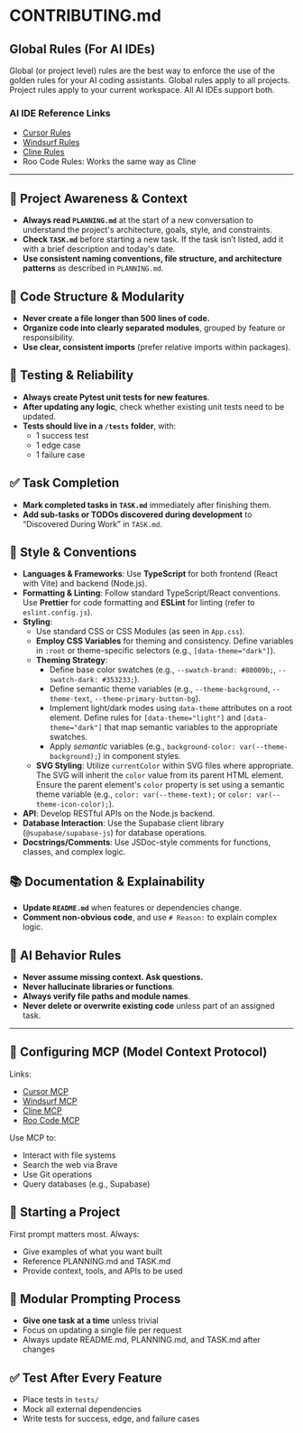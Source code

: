 # CONTRIBUTING.md

## Global Rules (For AI IDEs)

Global (or project level) rules are the best way to enforce the use of the golden rules for your AI coding assistants. Global rules apply to all projects. Project rules apply to your current workspace. All AI IDEs support both.

### AI IDE Reference Links
- [Cursor Rules](https://docs.cursor.com/context/rules-for-ai)
- [Windsurf Rules](https://docs.codeium.com/windsurf/memories#windsurfrules)
- [Cline Rules](https://docs.cline.bot/improving-your-prompting-skills/prompting)
- Roo Code Rules: Works the same way as Cline

---

## 🔄 Project Awareness & Context
- **Always read `PLANNING.md`** at the start of a new conversation to understand the project's architecture, goals, style, and constraints.
- **Check `TASK.md`** before starting a new task. If the task isn’t listed, add it with a brief description and today's date.
- **Use consistent naming conventions, file structure, and architecture patterns** as described in `PLANNING.md`.

## 🧱 Code Structure & Modularity
- **Never create a file longer than 500 lines of code.**
- **Organize code into clearly separated modules**, grouped by feature or responsibility.
- **Use clear, consistent imports** (prefer relative imports within packages).

## 🧪 Testing & Reliability
- **Always create Pytest unit tests for new features**.
- **After updating any logic**, check whether existing unit tests need to be updated.
- **Tests should live in a `/tests` folder**, with:
  - 1 success test
  - 1 edge case
  - 1 failure case

## ✅ Task Completion
- **Mark completed tasks in `TASK.md`** immediately after finishing them.
- **Add sub-tasks or TODOs discovered during development** to “Discovered During Work” in `TASK.md`.

## 📎 Style & Conventions
- **Languages & Frameworks**: Use **TypeScript** for both frontend (React with Vite) and backend (Node.js).
- **Formatting & Linting**: Follow standard TypeScript/React conventions. Use **Prettier** for code formatting and **ESLint** for linting (refer to `eslint.config.js`).
- **Styling**:
    - Use standard CSS or CSS Modules (as seen in `App.css`).
    - **Employ CSS Variables** for theming and consistency. Define variables in `:root` or theme-specific selectors (e.g., `[data-theme="dark"]`).
    - **Theming Strategy**:
        - Define base color swatches (e.g., `--swatch-brand: #80009b;`, `--swatch-dark: #353233;`).
        - Define semantic theme variables (e.g., `--theme-background`, `--theme-text`, `--theme-primary-button-bg`).
        - Implement light/dark modes using `data-theme` attributes on a root element. Define rules for `[data-theme="light"]` and `[data-theme="dark"]` that map semantic variables to the appropriate swatches.
        - Apply *semantic* variables (e.g., `background-color: var(--theme-background);`) in component styles.
    - **SVG Styling**: Utilize `currentColor` within SVG files where appropriate. The SVG will inherit the `color` value from its parent HTML element. Ensure the parent element's `color` property is set using a semantic theme variable (e.g., `color: var(--theme-text);` or `color: var(--theme-icon-color);`).
- **API**: Develop RESTful APIs on the Node.js backend.
- **Database Interaction**: Use the Supabase client library (`@supabase/supabase-js`) for database operations.
- **Docstrings/Comments**: Use JSDoc-style comments for functions, classes, and complex logic.

## 📚 Documentation & Explainability
- **Update `README.md`** when features or dependencies change.
- **Comment non-obvious code**, and use `# Reason:` to explain complex logic.

## 🧠 AI Behavior Rules
- **Never assume missing context. Ask questions.**
- **Never hallucinate libraries or functions**.
- **Always verify file paths and module names**.
- **Never delete or overwrite existing code** unless part of an assigned task.

---

## 🧰 Configuring MCP (Model Context Protocol)
Links:
- [Cursor MCP](https://docs.cursor.com/context/model-context-protocol)
- [Windsurf MCP](https://docs.codeium.com/windsurf/mcp)
- [Cline MCP](https://docs.cline.bot/mcp-servers/mcp)
- [Roo Code MCP](https://docs.roocode.com/features/mcp/using-mcp-in-roo)

Use MCP to:
- Interact with file systems
- Search the web via Brave
- Use Git operations
- Query databases (e.g., Supabase)

## 💬 Starting a Project

First prompt matters most. Always:
- Give examples of what you want built
- Reference PLANNING.md and TASK.md
- Provide context, tools, and APIs to be used

## 🧩 Modular Prompting Process
- **Give one task at a time** unless trivial
- Focus on updating a single file per request
- Always update README.md, PLANNING.md, and TASK.md after changes

## ✅ Test After Every Feature
- Place tests in `tests/`
- Mock all external dependencies
- Write tests for success, edge, and failure cases

